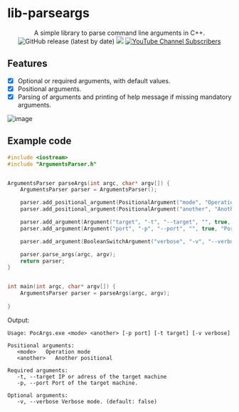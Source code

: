# lib-parseargs

<p align="center">
  A simple library to parse command line arguments in C++.
  <br>
  <img alt="GitHub release (latest by date)" src="https://img.shields.io/github/v/release/p0dalirius/lib-parseargs">
  <a href="https://twitter.com/intent/follow?screen_name=podalirius_" title="Follow"><img src="https://img.shields.io/twitter/follow/podalirius_?label=Podalirius&style=social"></a>
  <a href="https://www.youtube.com/c/Podalirius_?sub_confirmation=1" title="Subscribe"><img alt="YouTube Channel Subscribers" src="https://img.shields.io/youtube/channel/subscribers/UCF_x5O7CSfr82AfNVTKOv_A?style=social"></a>
  <br>
</p>

## Features

 - [x] Optional or required arguments, with default values.
 - [x] Positional arguments.
 - [x] Parsing of arguments and printing of help message if missing mandatory arguments.

![image](https://user-images.githubusercontent.com/79218792/209481333-ff7c23f1-684e-425a-90e5-b5a255d38c20.png)

## Example code

```cpp
#include <iostream>
#include "ArgumentsParser.h"


ArgumentsParser parseArgs(int argc, char* argv[]) {
	ArgumentsParser parser = ArgumentsParser();

	parser.add_positional_argument(PositionalArgument("mode", "Operation mode"));
	parser.add_positional_argument(PositionalArgument("another", "Another positional"));

	parser.add_argument(Argument("target", "-t", "--target", "", true, "IP or adress of the target machine"));
	parser.add_argument(Argument("port", "-p", "--port", "", true, "Port of the target machine"));

	parser.add_argument(BooleanSwitchArgument("verbose", "-v", "--verbose", false, false, "Verbose mode. (default: false)"));

	parser.parse_args(argc, argv);
	return parser;
}


int main(int argc, char* argv[]) {
	ArgumentsParser parser = parseArgs(argc, argv);
 
}

```

Output:

```
Usage: PocArgs.exe <mode> <another> [-p port] [-t target] [-v verbose]

Positional arguments:
   <mode>   Operation mode
   <another>   Another positional

Required arguments:
   -t, --target IP or adress of the target machine
   -p, --port Port of the target machine.

Optional arguments:
   -v, --verbose Verbose mode. (default: false)
```
